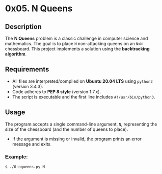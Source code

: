# 0x05. N Queens

## Description
The **N Queens** problem is a classic challenge in computer science and mathematics. The goal is to place `N` non-attacking queens on an `N×N` chessboard. This project implements a solution using the **backtracking algorithm**.

## Requirements
- All files are interpreted/compiled on **Ubuntu 20.04 LTS** using `python3` (version 3.4.3).
- Code adheres to **PEP 8 style** (version 1.7.x).
- The script is executable and the first line includes `#!/usr/bin/python3`.

## Usage
The program accepts a single command-line argument, `N`, representing the size of the chessboard (and the number of queens to place). 
- If the argument is missing or invalid, the program prints an error message and exits.

### Example:
```bash
$ ./0-nqueens.py N
